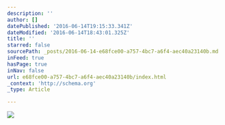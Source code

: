 ```yaml
---
description: ''
author: []
datePublished: '2016-06-14T19:15:33.341Z'
dateModified: '2016-06-14T18:43:01.325Z'
title: ''
starred: false
sourcePath: _posts/2016-06-14-e68fce00-a757-4bc7-a6f4-aec40a23140b.md
inFeed: true
hasPage: true
inNav: false
url: e68fce00-a757-4bc7-a6f4-aec40a23140b/index.html
_context: 'http://schema.org'
_type: Article

---
```

![](https://the-grid-user-content.s3-us-west-2.amazonaws.com/1aef1766-946c-4a21-9077-c18ab98ef2ff.jpg)
